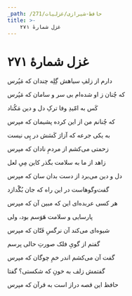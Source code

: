 ```yaml
---
_path: /حافظ-شیرازی/غزلیات/271
title: >-
    غزل شمارهٔ ۲۷۱
---
```

# غزل شمارهٔ ۲۷۱

<div class="b" id="bn1"><div class="m1"><p>دارم از زلفِ سیاهش گِلِه چندان که مَپُرس</p></div>
<div class="m2"><p>که چُنان ز او شده‌ام بی سر و سامان که مَپُرس</p></div></div>
<div class="b" id="bn2"><div class="m1"><p>کَس به امّیدِ وفا ترکِ دل و دین مَکُناد</p></div>
<div class="m2"><p>که چُنانم من از این کرده پشیمان که مپرس</p></div></div>
<div class="b" id="bn3"><div class="m1"><p>به یکی جرعه که آزارَ کَسَش در پِی نیست</p></div>
<div class="m2"><p>زحمتی می‌کشم از مردمِ نادان که مپرس</p></div></div>
<div class="b" id="bn4"><div class="m1"><p>زاهد از ما به سلامت بگذر کاین مِیِ لعل</p></div>
<div class="m2"><p>دل و دین می‌برد از دست بدان سان که مپرس</p></div></div>
<div class="b" id="bn5"><div class="m1"><p>گفت‌وگوهاست در این راه که جان بُگْدازد</p></div>
<div class="m2"><p>هر کسی عربده‌ای این که مبین آن که مپرس</p></div></div>
<div class="b" id="bn6"><div class="m1"><p>پارسایی و سلامت هَوَسم بود، ولی</p></div>
<div class="m2"><p>شیوه‌ای می‌کند آن نرگسِ فَتّان که مپرس</p></div></div>
<div class="b" id="bn7"><div class="m1"><p>گفتم از گویِ فلک صورتِ حالی پرسم</p></div>
<div class="m2"><p>گفت آن می‌کشم اندر خمِ چوگان که مپرس</p></div></div>
<div class="b" id="bn8"><div class="m1"><p>گفتمش زلف به خونِ که شکستی؟ گفتا</p></div>
<div class="m2"><p>حافظ این قصه دراز است به قرآن که مپرس</p></div></div>
